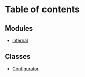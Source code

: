 # Table of contents

## Modules

- [internal](configurator_core_src_configurator._internal_.md)

## Classes

- [Configurator](../classes/configurator_core_src_configurator.Configurator.md)
